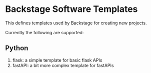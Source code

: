 # Backstage Software Templates
This defines templates used by Backstage for creating new projects.

Currently the following are supported:

## Python
1. flask: a simple template for basic flask APIs
2. fastAPI: a bit more complex template for fastAPIs



